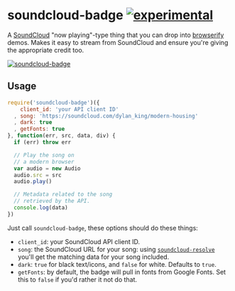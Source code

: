# soundcloud-badge [![experimental](http://hughsk.github.io/stability-badges/dist/experimental.svg)](http://github.com/hughsk/stability-badges) #

A [SoundCloud](http://soundcloud.com/) "now playing"-type thing that you can
drop into [browserify](http://browserify.org/) demos. Makes it easy to stream
from SoundCloud and ensure you're giving the appropriate credit too.

[![soundcloud-badge](https://nodei.co/npm/soundcloud-badge.png?mini=true)](https://nodei.co/npm/soundcloud-badge)

## Usage ##

``` javascript
require('soundcloud-badge')({
    client_id: 'your API client ID'
  , song: 'https://soundcloud.com/dylan_king/modern-housing'
  , dark: true
  , getFonts: true
}, function(err, src, data, div) {
  if (err) throw err

  // Play the song on
  // a modern browser
  var audio = new Audio
  audio.src = src
  audio.play()

  // Metadata related to the song
  // retrieved by the API.
  console.log(data)
})
```

Just call `soundcloud-badge`, these options should do these things:

* `client_id`: your SoundCloud API client ID.
* `song`: the SoundCloud URL for your song: using
  [`soundcloud-resolve`](http://github.com/hughsk/soundcloud-resolve)
  you'll get the matching data for your song included.
* `dark`: `true` for black text/icons, and `false` for white. Defaults to
  `true`.
* `getFonts`: by default, the badge will pull in fonts from Google Fonts.
  Set this to `false` if you'd rather it not do that.
